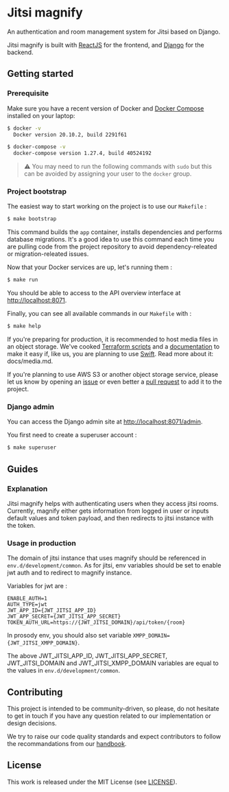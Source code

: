 # Jitsi magnify

An authentication and room management system for Jitsi based on Django.

Jitsi magnify is built with [ReactJS](https://fr.reactjs.org/) for the frontend, and
[Django](https://www.djangoproject.com/) for the backend.

## Getting started

### Prerequisite

Make sure you have a recent version of Docker and
[Docker Compose](https://docs.docker.com/compose/install) installed on your laptop:

```bash
$ docker -v
  Docker version 20.10.2, build 2291f61

$ docker-compose -v
  docker-compose version 1.27.4, build 40524192
```

>⚠️ You may need to run the following commands with `sudo` but this can be
>avoided by assigning your user to the `docker` group.

### Project bootstrap

The easiest way to start working on the project is to use our `Makefile` :
```bash
$ make bootstrap
```

This command builds the `app` container, installs dependencies and performs database migrations. It's a good idea to use this command each time you are pulling code from the project repository to avoid dependency-releated or migration-releated issues.

Now that your Docker services are up, let's running them :

```bash
$ make run
```

You should be able to access to the API overview interface at [http://localhost:8071](http://localhost:8071).

Finally, you can see all available commands in our `Makefile` with :

```bash
$ make help
```

If you're preparing for production, it is recommended to host media files in an object storage.
We've cooked [Terraform scripts](https://www.terraform.io/) and a [documentation](docs/media.md)
to make it easy if, like us, you are planning to use [Swift](https://docs.openstack.org/swift). Read more about it: docs/media.md.

If you're planning to use AWS S3 or another object storage service, please let us know by opening
an [issue](https://github.com/openfun/jitsi-magnify/issues) or even better a
[pull request](https://github.com/openfun/jitsi-magnify/pulls) to add it to the project.

### Django admin

You can access the Django admin site at [http://localhost:8071/admin](http://localhost:8071).

You first need to create a superuser account :

```bash
$ make superuser
```

## Guides

### Explanation

Jitsi magnify helps with authenticating users when they access jitsi rooms. Currently, magnify either gets information from logged in user or inputs default values and token payload, and then redirects to jitsi instance with the token.

### Usage in production

The domain of jitsi instance that uses magnify should be referenced in `env.d/development/common`. As for jitsi, env variables should be set to enable jwt auth and to redirect to magnify instance. 

Variables for jwt are : 
````
ENABLE_AUTH=1
AUTH_TYPE=jwt
JWT_APP_ID={JWT_JITSI_APP_ID}
JWT_APP_SECRET={JWT_JITSI_APP_SECRET}
TOKEN_AUTH_URL=https://{JWT_JITSI_DOMAIN}/api/token/{room}
````

In prosody env, you should also set variable `XMPP_DOMAIN={JWT_JITSI_XMPP_DOMAIN}`.

The above JWT_JITSI_APP_ID, JWT_JITSI_APP_SECRET, JWT_JITSI_DOMAIN and JWT_JITSI_XMPP_DOMAIN variables are equal to the values in `env.d/development/common`.

## Contributing

This project is intended to be community-driven, so please, do not hesitate to
get in touch if you have any question related to our implementation or design
decisions.

We try to raise our code quality standards and expect contributors to follow
the recommandations from our
[handbook](https://openfun.gitbooks.io/handbook/content).

## License

This work is released under the MIT License (see [LICENSE](./LICENSE)).

